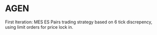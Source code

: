 # AGEN

First Iteration: MES ES Pairs trading strategy based on 6 tick discrepency, using limit orders for price lock in. 

